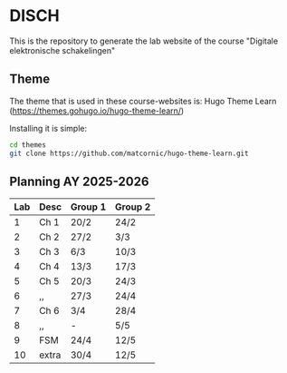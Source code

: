# DISCH

This is the repository to generate the lab website of the course "Digitale elektronische schakelingen"

## Theme

The theme that is used in these course-websites is: Hugo Theme Learn (https://themes.gohugo.io/hugo-theme-learn/)

Installing it is simple:

```bash
cd themes
git clone https://github.com/matcornic/hugo-theme-learn.git
```

## Planning AY 2025-2026

| Lab | Desc | Group 1 | Group 2 |
|---|---     |---      |---|
| 1 | Ch 1   | 20/2    | 24/2 |
| 2 | Ch 2   | 27/2    | 3/3 |
| 3 | Ch 3   | 6/3     | 10/3 |
| 4 | Ch 4   | 13/3    | 17/3 |
| 5 | Ch 5   | 20/3    | 24/3 |
| 6 | ,,     | 27/3    | 24/4 |
| 7 | Ch 6   | 3/4     | 28/4 |
| 8 | ,,     | -       | 5/5 |
| 9 | FSM    | 24/4    | 12/5 |
| 10 | extra | 30/4    | 12/5 |

